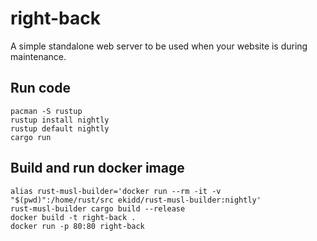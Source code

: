 # right-back
A simple standalone web server to be used when your website is during maintenance.

## Run code
```
pacman -S rustup
rustup install nightly
rustup default nightly
cargo run
```

## Build and run docker image
```
alias rust-musl-builder='docker run --rm -it -v "$(pwd)":/home/rust/src ekidd/rust-musl-builder:nightly'
rust-musl-builder cargo build --release
docker build -t right-back .
docker run -p 80:80 right-back
```
